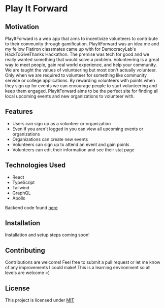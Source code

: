 # Play It Forward

## Motivation

PlayItForward is a web app that aims to incentivize volunteers to contribute to their community through gamification. PlayItForward was an idea me and my fellow Flatiron classmates came up with for DemocracyLab's HackToGiveThanks Hackathon. The premise was tech for good and we really wanted something that would solve a problem. Volunteering is a great way to meet people, gain real world experience, and help your community. We are taught the values of volunteering but most don't actually volunteer. Only when we are required to volunteer for something like community service or college applications. By rewarding volunteers with points when they sign up for events we can encourage people to start volunteering and keep them engaged. PlayItForward aims to be the perfect site for finding all local upcoming events and new organizations to volunteer with.

## Features

- Users can sign up as a volunteer or organization
- Even if you aren't logged in you can view all upcoming events or organizations
- Organizations can create new events
- Volunteers can sign up to attend an event and gain points
- Volunteers can edit their information and see their stat page

## Technologies Used 
- React 
- TypeScript
- Tailwind
- GraphQL
- Apollo

Backend code found [here](https://github.com/Taljjaa/PlayItForward-server)

## Installation

Installation and setup steps coming soon!

## Contributing

Contributions are welcome! Feel free to submit a pull request or let me know of any improvements I could make! This is a learning environment so all levels are welcome =)

## License

This project is licensed under [MIT](https://choosealicense.com/licenses/mit/)
